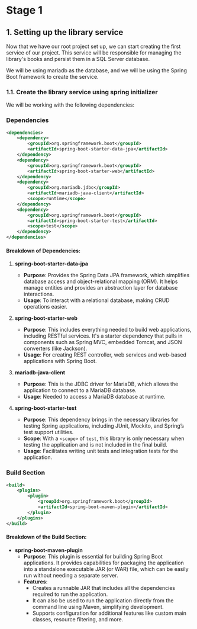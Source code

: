 # Stage 1

## 1. Setting up the library service
Now that we have our root project set up, we can start creating the first service of our project.
This service will be responsible for managing the library's books and persist them in a SQL Server database.

We will be using mariadb as the database, and we will be using the Spring Boot framework to create the service.

### 1.1. Create the library service using spring initializer
We will be working with the following dependencies:


### Dependencies
```xml
<dependencies>
    <dependency>
        <groupId>org.springframework.boot</groupId>
        <artifactId>spring-boot-starter-data-jpa</artifactId>
    </dependency>
    <dependency>
        <groupId>org.springframework.boot</groupId>
        <artifactId>spring-boot-starter-web</artifactId>
    </dependency>
    <dependency>
        <groupId>org.mariadb.jdbc</groupId>
        <artifactId>mariadb-java-client</artifactId>
        <scope>runtime</scope>
    </dependency>
    <dependency>
        <groupId>org.springframework.boot</groupId>
        <artifactId>spring-boot-starter-test</artifactId>
        <scope>test</scope>
    </dependency>
</dependencies>
```

#### Breakdown of Dependencies:

1. **spring-boot-starter-data-jpa**
    - **Purpose**: Provides the Spring Data JPA framework, which simplifies database access and object-relational mapping (ORM). It helps manage entities and provides an abstraction layer for database interactions.
    - **Usage**: To interact with a relational database, making CRUD operations easier.

2. **spring-boot-starter-web**
    - **Purpose**: This includes everything needed to build web applications, including RESTful services. It's a starter dependency that pulls in components such as Spring MVC, embedded Tomcat, and JSON converters (like Jackson).
    - **Usage**: For creating REST controller, web services and web-based applications with Spring Boot.

3. **mariadb-java-client**
    - **Purpose**: This is the JDBC driver for MariaDB, which allows the application to connect to a MariaDB database.
    - **Usage**: Needed to access a MariaDB database at runtime.

4. **spring-boot-starter-test**
    - **Purpose**: This dependency brings in the necessary libraries for testing Spring applications, including JUnit, Mockito, and Spring’s test support utilities.
    - **Scope**: With a `<scope>` of `test`, this library is only necessary when testing the application and is not included in the final build.
    - **Usage**: Facilitates writing unit tests and integration tests for the application.

### Build Section
```xml
<build>
    <plugins>
        <plugin>
            <groupId>org.springframework.boot</groupId>
            <artifactId>spring-boot-maven-plugin</artifactId>
        </plugin>
    </plugins>
</build>
```

#### Breakdown of the Build Section:

- **spring-boot-maven-plugin**
    - **Purpose**: This plugin is essential for building Spring Boot applications. It provides capabilities for packaging the application into a standalone executable JAR (or WAR) file, which can be easily run without needing a separate server.
    - **Features**:
        - Creates a runnable JAR that includes all the dependencies required to run the application.
        - It can also be used to run the application directly from the command line using Maven, simplifying development.
        - Supports configuration for additional features like custom main classes, resource filtering, and more.
